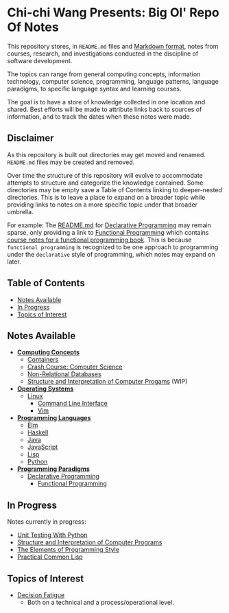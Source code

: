 # Chi-chi Wang Presents: Big Ol' Repo Of Notes
This repository stores, in `README.md` files and [Markdown format](https://www.markdownguide.org/), notes from courses, research, and investigations conducted in the discipline of software development.

The topics can range from general computing concepts, information technology, computer science, programming, language patterns, language paradigms, to specific language syntax and learning courses.

The goal is to have a store of knowledge collected in one location and shared. Best efforts will be made to attribute links back to sources of information, and to track the dates when these notes were made.

## Disclaimer
As this repository is built out directories may get moved and renamed. `README.md` files may be created and removed.

Over time the structure of this repository will evolve to accommodate attempts to structure and categorize the knowledge contained. Some directories may be empty save a Table of Contents linking to deeper-nested directories. This is to leave a place to expand on a broader topic while providing links to notes on a more specific topic under that broader umbrella.

For example: The [README.md](./paradigms/declarative/README.md) for [Declarative Programming](./paradigms/declarative) may remain sparse, only providing a link to [Functional Programming](./paradigms/declarative/functional) which contains [course notes for a functional programming book](./paradigms/declarative/functional/composing-software). This is because `functional programming` is recognized to be one approach to programming under the `declarative` style of programming, which notes may expand on later.

## Table of Contents
* [Notes Available](#notes-available)
* [In Progress](#in-progress)
* [Topics of Interest](#topics-of-interest)

## Notes Available
* [**Computing Concepts**](./computing/README.md)
  * [Containers](./computing/containers/README.md)
  * [Crash Course: Computer Science](./computing/crash_course/README.md)
  * [Non-Relational Databases](./computing/nosql/README.md)
  * [Structure and Interpretation of Computer Progams](./computing/sicp/README.md) (WIP)
* [**Operating Systems**](./os/README.md)
  * [Linux](./os/linux/README.md)
    * [Command Line Interface](./os/linux/cli/README.md)
    * [Vim](./os/linux/vim/README.md)
* [**Programming Languages**](./languages/README.md)
  * [Elm](./languages/elm/README.md)
  * [Haskell](./languages/haskell/README.md)
  * [Java](./languages/java/README.md)
  * [JavaScript](./languages/javascript/README.md)
  * [Lisp](./languages/lisp/README.md)
  * [Python](./languages/python/README.md)
* [**Programming Paradigms**](./paradigms/README.md)
  * [Declarative Programming](./paradigms/declarative/README.md)
      * [Functional Programming](./paradigms/declarative/functional/README.md)

## In Progress
Notes currently in progress:
* [Unit Testing With Python](./languages/python/unit_testing/README.md)
* [Structure and Interpretation of Computer Programs](./computing/sicp/README.md)
* [The Elements of Programming Style](./computing/elements_programming_style/README.md)
* [Practical Common Lisp](./languages/lisp/practical_common_lisp/README.md)

## Topics of Interest
* [Decision Fatigue](https://en.wikipedia.org/wiki/Decision_fatigue)
  * Both on a technical and a process/operational level.
